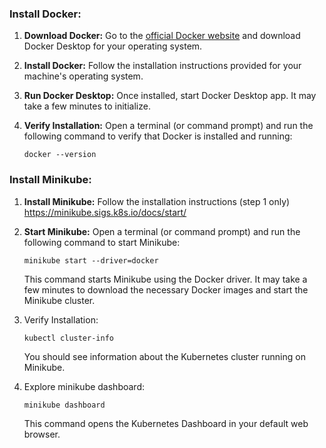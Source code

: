 ### Install Docker:

1. **Download Docker:**
   Go to the [official Docker website](https://www.docker.com/products/docker-desktop) and download Docker Desktop for your operating system.

2. **Install Docker:**
   Follow the installation instructions provided for your machine's operating system.

3. **Run Docker Desktop:**
   Once installed, start Docker Desktop app. It may take a few minutes to initialize.

4. **Verify Installation:**
   Open a terminal (or command prompt) and run the following command to verify that Docker is installed and running:
   ```
   docker --version
   ```


### Install Minikube:

1. **Install Minikube:**
   Follow the installation instructions (step 1 only)
   https://minikube.sigs.k8s.io/docs/start/

2. **Start Minikube:**
   Open a terminal (or command prompt) and run the following command to start Minikube:
   ```
   minikube start --driver=docker
   ```
   This command starts Minikube using the Docker driver. It may take a few minutes to download the necessary Docker images and start the Minikube cluster.

3. Verify Installation:
   ```
   kubectl cluster-info
   ```
   You should see information about the Kubernetes cluster running on Minikube.

4. Explore minikube dashboard:
   ```
   minikube dashboard
   ```
   This command opens the Kubernetes Dashboard in your default web browser.
